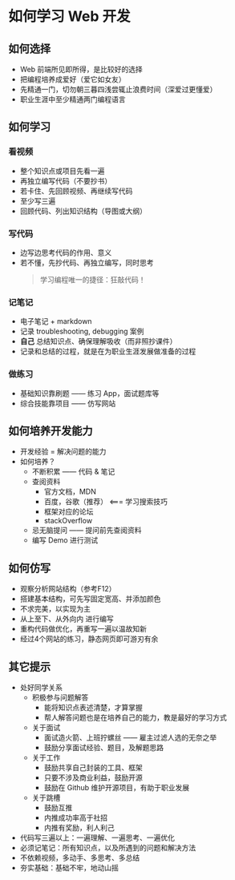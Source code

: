 # 如何学习 Web 开发 

## **如何选择**

- Web 前端所见即所得，是比较好的选择
- 把编程培养成爱好（爱它如女友）
- 先精通一门，切勿朝三暮四浅尝辄止浪费时间（深爱过更懂爱）
- 职业生涯中至少精通两门编程语言

  

## **如何学习**

### 看视频

- 整个知识点或项目先看一遍
- 再独立编写代码（不要抄书）
- 若卡住、先回顾视频、再继续写代码
- 至少写三遍
- 回顾代码、列出知识结构（导图或大纲）

### 写代码

* 边写边思考代码的作用、意义
* 若不懂，先抄代码、再独立编写，同时思考
  > 学习编程唯一的捷径：狂敲代码！

### 记笔记

* 电子笔记 + markdown
* 记录 troubleshooting, debugging 案例
* **自己** 总结知识点、确保理解吸收（而非照抄课件）
* 记录和总结的过程，就是在为职业生涯发展做准备的过程

### 做练习

* 基础知识靠刷题 —— 练习 App，面试题库等
* 综合技能靠项目 —— 仿写网站

  

## 如何培养开发能力

* 开发经验 = 解决问题的能力
* 如何培养？
  * 不断积累 —— 代码 & 笔记
  * 查阅资料
    * 官方文档，MDN
    * 百度，谷歌（推荐） <=== 学习搜索技巧
    * 框架对应的论坛
    * stackOverflow
  * 忌无脑提问 —— 提问前先查阅资料
  * 编写 Demo 进行测试



## 如何仿写

* 观察分析网站结构（参考F12）
* 搭建基本结构，可先写固定宽高、并添加颜色
* 不求完美，以实现为主
* 从上至下、从外向内 进行编写
* 重构代码做优化，再重写一遍以温故知新
* 经过4个网站的练习，静态网页即可游刃有余

  

## 其它提示

* 处好同学关系
  * 积极参与问题解答
    * 能将知识点表述清楚，才算掌握
    * 帮人解答问题也是在培养自己的能力，教是最好的学习方式
  * 关于面试
    * 面试造火箭、上班拧螺丝 —— 雇主过滤人选的无奈之举
    * 鼓励分享面试经验、题目，及解题思路
  * 关于工作
    * 鼓励共享自己封装的工具、框架
    * 只要不涉及商业利益，鼓励开源
    * 鼓励在 Github 维护开源项目，有助于职业发展
  * 关于跳槽
    * 鼓励互推
    * 内推成功率高于社招
    * 内推有奖励，利人利己
* 代码写三遍以上：一遍理解、一遍思考、一遍优化
* 必须记笔记：所有知识点，以及所遇到的问题和解决方法
* 不依赖视频，多动手、多思考、多总结
* 夯实基础：基础不牢，地动山摇

